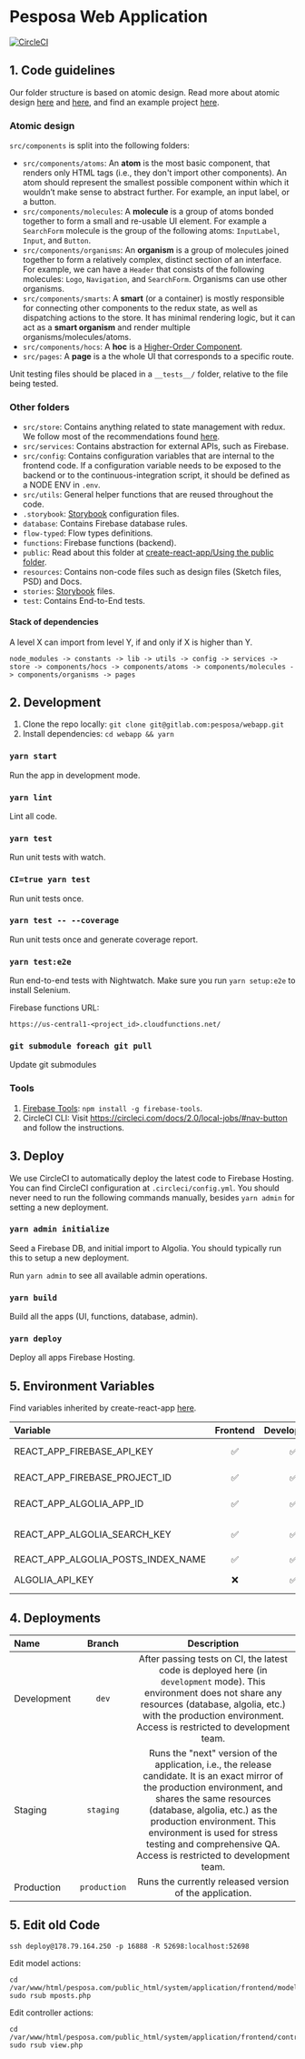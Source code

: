 # Pesposa Web Application

[![CircleCI](https://circleci.com/bb/pesposa/webapp.svg?style=svg&circle-token=672fc70422242f2252d394f0f1a33ef08a27e830)](https://circleci.com/bb/pesposa/webapp)

## 1. Code guidelines

Our folder structure is based on atomic design. Read more about atomic design
[here](http://bradfrost.com/blog/post/atomic-web-design/) and
[here](https://medium.com/joeydinardo/a-brief-look-at-atomic-components-39cbe71d38b5),
and find an example project [here](https://github.com/diegohaz/arc).

### Atomic design

`src/components` is split into the following folders:

* `src/components/atoms`: An **atom** is the most basic component, that renders
  only HTML tags (i.e., they don't import other components). An atom should
  represent the smallest possible component within which it wouldn’t make sense
  to abstract further. For example, an input label, or a button.
* `src/components/molecules`: A **molecule** is a group of atoms bonded together
  to form a small and re-usable UI element. For example a `SearchForm` molecule
  is the group of the following atoms: `InputLabel`, `Input`, and `Button`.
* `src/components/organisms`: An **organism** is a group of molecules joined
  together to form a relatively complex, distinct section of an interface. For
  example, we can have a `Header` that consists of the following molecules:
  `Logo`, `Navigation`, and `SearchForm`. Organisms can use other organisms.
* `src/components/smarts`: A **smart** (or a container) is mostly responsible
  for connecting other components to the redux state, as well as dispatching
  actions to the store. It has minimal rendering logic, but it can act as a
  **smart organism** and render multiple organisms/molecules/atoms.
* `src/components/hocs`: A **hoc** is a
  [Higher-Order Component](https://reactjs.org/docs/higher-order-components.html).
* `src/pages`: A **page** is a the whole UI that corresponds to a specific
  route.

Unit testing files should be placed in a `__tests__/` folder, relative to the
file being tested.

### Other folders

* `src/store`: Contains anything related to state management with redux. We
  follow most of the recommendations found
  [here](https://hackernoon.com/redux-step-by-step-a-simple-and-robust-workflow-for-real-life-apps-1fdf7df46092).
* `src/services`: Contains abstraction for external APIs, such as Firebase.
* `src/config`: Contains configuration variables that are internal to the
  frontend code. If a configuration variable needs to be exposed to the backend
  or to the continuous-integration script, it should be defined as a NODE ENV in
  `.env`.
* `src/utils`: General helper functions that are reused throughout the code.
* `.storybook`: [Storybook](https://github.com/storybooks/storybook)
  configuration files.
* `database`: Contains Firebase database rules.
* `flow-typed`: Flow types definitions.
* `functions`: Firebase functions (backend).
* `public`: Read about this folder at
  [create-react-app/Using the public folder](https://github.com/facebookincubator/create-react-app/blob/master/packages/react-scripts/template/README.md#using-the-public-folder).
* `resources`: Contains non-code files such as design files (Sketch files, PSD)
  and Docs.
* `stories`: [Storybook](https://github.com/storybooks/storybook) files.
* `test`: Contains End-to-End tests.

#### Stack of dependencies

A level X can import from level Y, if and only if X is higher than Y.

```
node_modules -> constants -> lib -> utils -> config -> services -> store -> components/hocs -> components/atoms -> components/molecules -> components/organisms -> pages
```

## 2. Development

1. Clone the repo locally: `git clone git@gitlab.com:pesposa/webapp.git`
2. Install dependencies: `cd webapp && yarn`

### `yarn start`

Run the app in development mode.

### `yarn lint`

Lint all code.

### `yarn test`

Run unit tests with watch.

### `CI=true yarn test`

Run unit tests once.

### `yarn test -- --coverage`

Run unit tests once and generate coverage report.

### `yarn test:e2e`

Run end-to-end tests with Nightwatch. Make sure you run `yarn setup:e2e` to
install Selenium.

Firebase functions URL:

```
https://us-central1-<project_id>.cloudfunctions.net/
```

### `git submodule foreach git pull`

Update git submodules

### Tools

1. [Firebase Tools](https://github.com/firebase/firebase-tools): `npm install -g
   firebase-tools`.
2. CircleCI CLI: Visit https://circleci.com/docs/2.0/local-jobs/#nav-button and
   follow the instructions.

<!-- ### Data tools -->

<!-- - Seed Firebase DB: `yarn seed` -->

<!-- - Sync with legacy MySQL DB: http://localhost:3000/admin -->

## 3. Deploy

We use CircleCI to automatically deploy the latest code to Firebase Hosting. You
can find CircleCI configuration at `.circleci/config.yml`. You should never need
to run the following commands manually, besides `yarn admin` for setting a new
deployment.

### `yarn admin initialize`

Seed a Firebase DB, and initial import to Algolia. You should typically run this
to setup a new deployment.

Run `yarn admin` to see all available admin operations.

### `yarn build`

Build all the apps (UI, functions, database, admin).

### `yarn deploy`

Deploy all apps Firebase Hosting.

## 5. Environment Variables

Find variables inherited by create-react-app
[here](https://github.com/facebookincubator/create-react-app/blob/master/packages/react-scripts/template/README.md#advanced-configuration).

| Variable                           |      Frontend      |    Development     |     Production     | Usage                                                                                                                    |
| :--------------------------------- | :----------------: | :----------------: | :----------------: | :----------------------------------------------------------------------------------------------------------------------- |
| REACT_APP_FIREBASE_API_KEY         | :white_check_mark: | :white_check_mark: | :white_check_mark: | Firebase API key. Find Firebase setup instructions here: https://firebase.google.com/docs/storage/web/start.             |
| REACT_APP_FIREBASE_PROJECT_ID      | :white_check_mark: | :white_check_mark: | :white_check_mark: | Firebase Project ID. Instructions to locate the project ID here:https://support.google.com/cloud/answer/6158840?hl=en.   |
| REACT_APP_ALGOLIA_APP_ID           | :white_check_mark: | :white_check_mark: | :white_check_mark: | Algolia app ID. Find all your Algolia apps here: https://www.algolia.com/manage/applications.                            |
| REACT_APP_ALGOLIA_SEARCH_KEY       | :white_check_mark: | :white_check_mark: | :white_check_mark: | Algolia search-only API key. Get this from this URL: `https://www.algolia.com/apps/<REACT_APP_ALGOLIA_APP_ID>/api-keys`. |
| REACT_APP_ALGOLIA_POSTS_INDEX_NAME | :white_check_mark: | :white_check_mark: | :white_check_mark: | Algolia index for Posts.                                                                                                 |
| ALGOLIA_API_KEY                    |        :x:         | :white_check_mark: | :white_check_mark: | Algolia Admin API key. Should be kept secret (not to be used on the frontend).                                           |

## 4. Deployments

| Name        |    Branch    |                                                                                                                                                           Description                                                                                                                                                            |
| :---------- | :----------: | :------------------------------------------------------------------------------------------------------------------------------------------------------------------------------------------------------------------------------------------------------------------------------------------------------------------------------: |
| Development |    `dev`     |                                             After passing tests on CI, the latest code is deployed here (in `development` mode). This environment does not share any resources (database, algolia, etc.) with the production environment. Access is restricted to development team.                                              |
| Staging     |  `staging`   | Runs the "next" version of the application, i.e., the release candidate. It is an exact mirror of the production environment, and shares the same resources (database, algolia, etc.) as the production environment. This environment is used for stress testing and comprehensive QA. Access is restricted to development team. |
| Production  | `production` |                                                                                                                                     Runs the currently released version of the application.                                                                                                                                      |

## 5. Edit old Code

```
ssh deploy@178.79.164.250 -p 16888 -R 52698:localhost:52698
```

Edit model actions:

```
cd /var/www/html/pesposa.com/public_html/system/application/frontend/models
sudo rsub mposts.php
```

Edit controller actions:

```
cd /var/www/html/pesposa.com/public_html/system/application/frontend/controllers
sudo rsub view.php
```
